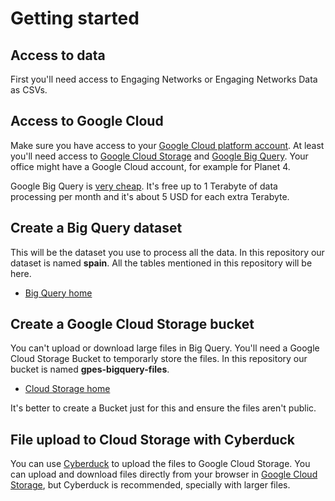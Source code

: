 # Getting started

## Access to data

First you'll need access to Engaging Networks or Engaging Networks Data as CSVs.

## Access to Google Cloud

Make sure you have access to your [Google Cloud platform account](https://console.cloud.google.com/). At least you'll need access to [Google Cloud Storage](https://console.cloud.google.com/storage/) and [Google Big Query](https://bigquery.cloud.google.com/). Your office might have a Google Cloud account, for example for Planet 4.

Google Big Query is [very cheap](https://cloud.google.com/bigquery/pricing). It's free up to 1 Terabyte of data processing per month and it's about 5 USD for each extra Terabyte.

## Create a Big Query dataset

This will be the dataset you use to process all the data. In this repository our dataset is named **spain**. All the tables mentioned in this repository will be here.

* [Big Query home](https://bigquery.cloud.google.com/)

## Create a Google Cloud Storage bucket

You can't upload or download large files in Big Query. You'll need a Google Cloud Storage Bucket to temporarly store the files. In this repository our bucket is named **gpes-bigquery-files**.

* [Cloud Storage home](https://console.cloud.google.com/storage/)

It's better to create a Bucket just for this and ensure the files aren't public.

## File upload to Cloud Storage with Cyberduck

You can use [Cyberduck](https://cyberduck.io/) to upload the files to Google Cloud Storage. You can upload and download files directly from your browser in [Google Cloud Storage](https://console.cloud.google.com/storage/), but Cyberduck is recommended, specially with larger files.
